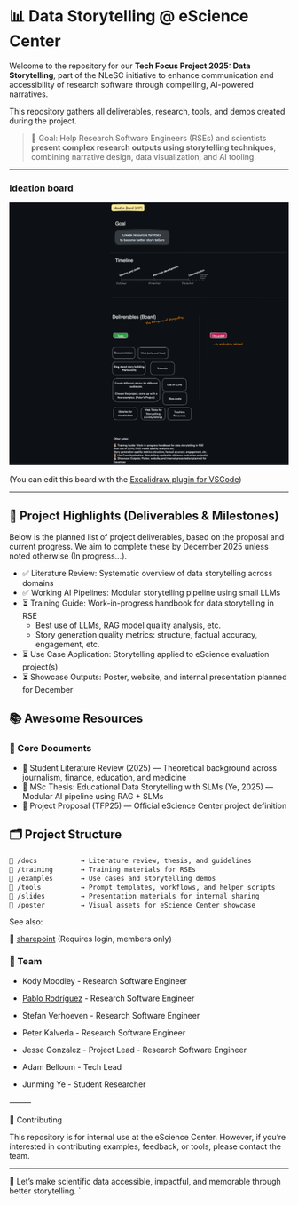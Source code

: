 # 📊 Data Storytelling @ eScience Center

Welcome to the repository for our **Tech Focus Project 2025: Data Storytelling**, part of the NLeSC initiative to enhance communication and accessibility of research software through compelling, AI-powered narratives.

This repository gathers all deliverables, research, tools, and demos created during the project.

> 🧠 Goal: Help Research Software Engineers (RSEs) and scientists **present complex research outputs using storytelling techniques**, combining narrative design, data visualization, and AI tooling.

---

### Ideation board

![./README.excalidraw.png](./README.excalidraw.png)

(You can edit this board with the [Excalidraw plugin for VSCode](https://marketplace.visualstudio.com/items?itemName=pomdtr.excalidraw-editor))

---

## 🌟 Project Highlights (Deliverables & Milestones)

Below is the planned list of project deliverables, based on the proposal and current progress. We aim to complete these by December 2025 unless noted otherwise (In progress...).

- ✅ Literature Review: Systematic overview of data storytelling across domains
- ✅ Working AI Pipelines: Modular storytelling pipeline using small LLMs
- ⏳ Training Guide: Work-in-progress handbook for data storytelling in RSE
  - Best use of LLMs, RAG model quality analysis, etc.
  - Story generation quality metrics: structure, factual accuracy, engagement, etc.
- ⏳ Use Case Application: Storytelling applied to eScience evaluation project(s)
- ⏳ Showcase Outputs: Poster, website, and internal presentation planned for December


## 📚 Awesome Resources

### 🧾 Core Documents
- 📘 Student Literature Review (2025) — Theoretical background across journalism, finance, education, and medicine
- 📙 MSc Thesis: Educational Data Storytelling with SLMs (Ye, 2025) — Modular AI pipeline using RAG + SLMs
- 📝 Project Proposal (TFP25) — Official eScience Center project definition


## 🗂️ Project Structure

```text
📁 /docs           → Literature review, thesis, and guidelines
📁 /training       → Training materials for RSEs
📁 /examples       → Use cases and storytelling demos
📁 /tools          → Prompt templates, workflows, and helper scripts
📁 /slides         → Presentation materials for internal sharing
📁 /poster         → Visual assets for eScience Center showcase
```

See also:

📁 [sharepoint](https://nlesc.sharepoint.com/sites/all/Shared%20Documents/Forms/AllItems.aspx?CT=1759496178615&OR=OWA%2DNT%2DMail&CID=ec1b06c4%2Dfca1%2D9f15%2D76d3%2D4f178df059fb&id=%2Fsites%2Fall%2FShared%20Documents%2FProjectportfolio%2FProjects%2F27025T01%20TFP25%20Story%20Telling&sortField=Modified&isAscending=false&viewid=8c7214e3%2Ddfc5%2D4ffa%2Dac92%2D421aab48d30f&p=true&ct=1752486265370&or=OWA%2DNT%2DMail&cid=d3bcbc02%2D2e50%2Df150%2De44d%2D4047d80d23ed&ga=1) (Requires login, members only)

### 👥 Team

- Kody Moodley - Research Software Engineer
- [Pablo Rodríguez](https://github.com/PabRod)	- Research Software Engineer
- Stefan Verhoeven - Research Software Engineer
- Peter Kalverla - Research Software Engineer
- Jesse Gonzalez - Project Lead - Research Software Engineer  

- Adam Belloum - Tech Lead
- Junming Ye - Student Researcher

⸻

🔗 Contributing

This repository is for internal use at the eScience Center. However, if you’re interested in contributing examples, feedback, or tools, please contact the team.

---

🚀 Let’s make scientific data accessible, impactful, and memorable through better storytelling.
`
